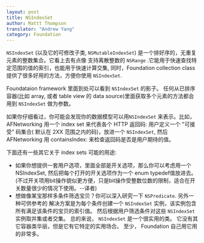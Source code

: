 ```yaml
---
layout: post
title: NSIndexSet
author: Mattt Thompson
translator: "Andrew Yang"
category: Foundation
---
```


`NSIndexSet` (以及它的可修改子类, `NSMutableIndexSet`) 是一个排好序的，无重复元素的整数集合。它看上去有点像 支持离散整数的 `NSRange` .它能用于快速查找特定范围的值的索引，也能用于快速计算交集, 同时，Foundation collection class 提供了很多好用的方法，方便你使用 `NSIndexSet`.

Foundataion framework 里面到处可以看到 `NSIndexSet` 的影子。 任何从已排序容器(比如 array, 或者 table view 的 data source)里面获取多个元素的方法都会用到 `NSIndexSet` 做为参数。

如果你仔细看过，你可能会发现你的数据模型可以用`NSIndexSet` 来表示。比如， AFNetworking 用一个 index set 来代表各个 HTTP 返回码: 用户定义一个 "可接受" 码集合( 默认在 2XX 范围之内的码)，放进一个 `NSIndexSet`, 然后AFNetworking 用 containsIndex: 来检查返回码是否是用户期待的值。

下面还有一些其它关于 index sets 可能的用途:

- 如果你想提供一套用户选项，里面全部是开关选项，那么你可以考虑用一个 NSIndexSet, 然后把每个打开的开关选项作为一个 enum typedef值放进去。 (不过开关项用bit操作貌似更方便，只是bit操作受整数位数的限制，适合在开关数量很少的情况下使用。--译者)
- 想做像某宝那样多条件筛选宝贝？你可以深入研究一下 `NSPredicate`. 另外一种可供参考的 解决方案是为每个条件创建一个 `NSIndexSet` 实例，该实例包含所有满足该条件的宝贝的索引值。 然后根据用户筛选条件对这些 `NSIndexSet` 实例取并集或者交集。
总的来说， `NSIndexSet` 是一个很实用的类。 它没有其它容器类华丽，但是它有它特定的实用场合。 至少， Foundation 自己用它用的非常多。
